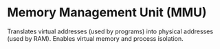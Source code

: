 # Memory Management Unit (MMU)

Translates virtual addresses (used by programs) into physical addresses (used by RAM). Enables virtual memory and process isolation.
